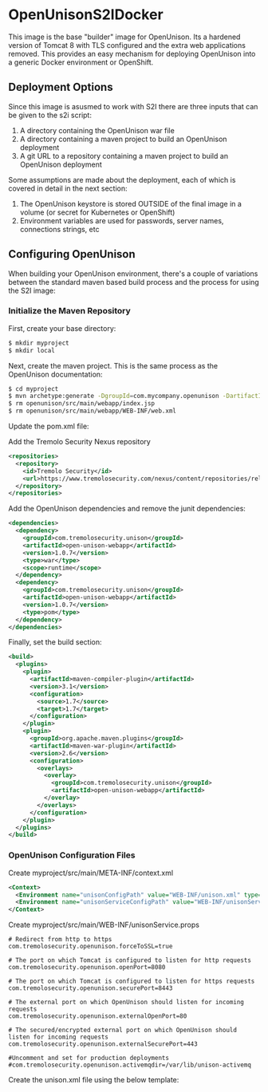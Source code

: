 # OpenUnisonS2IDocker

This image is the base "builder" image for OpenUnison.  Its a hardened version of Tomcat 8 with TLS configured and the extra web applications removed.  This provides an easy mechanism for deploying OpenUnison into a generic Docker environment or OpenShift.

## Deployment Options

Since this image is asusmed to work with S2I there are three inputs that can be given to the s2i script:

1. A directory containing the OpenUnison war file
2. A directory containing a maven project to build an OpenUnison deployment
3. A git URL to a repository containing a maven project to build an OpenUnison deployment

Some assumptions are made about the deployment, each of which is covered in detail in the next section:

1. The OpenUnison keystore is stored OUTSIDE of the final image in a volume (or secret for Kubernetes or OpenShift)
2. Environment variables are used for passwords, server names, connections strings, etc

## Configuring OpenUnison

When building your OpenUnison environment, there's a couple of variations between the standard maven based build process and the process for using the S2I image:

### Initialize the Maven Repository

First, create your base directory:

```bash
$ mkdir myproject
$ mkdir local
```

Next, create the maven project.  This is the same process as the OpenUnison documentation:

```bash
$ cd myproject
$ mvn archetype:generate -DgroupId=com.mycompany.openunison -DartifactId=openunison -DinteractiveMode=false -DarchetypeArtifactId=maven-archetype-webapp
$ rm openunison/src/main/webapp/index.jsp
$ rm openunison/src/main/webapp/WEB-INF/web.xml
```

Update the pom.xml file:

Add the Tremolo Security Nexus repository
```xml
<repositories>
  <repository>
    <id>Tremolo Security</id>
    <url>https://www.tremolosecurity.com/nexus/content/repositories/releases/</url>
  </repository>
</repositories>
```

Add the OpenUnison dependencies and remove the junit dependencies:
```xml
<dependencies>
  <dependency>
    <groupId>com.tremolosecurity.unison</groupId>
    <artifactId>open-unison-webapp</artifactId>
    <version>1.0.7</version>
    <type>war</type>
    <scope>runtime</scope>
  </dependency>
  <dependency>
    <groupId>com.tremolosecurity.unison</groupId>
    <artifactId>open-unison-webapp</artifactId>
    <version>1.0.7</version>
    <type>pom</type>
  </dependency>
</dependencies>
```

Finally, set the build section:
```xml
<build>
  <plugins>
    <plugin>
      <artifactId>maven-compiler-plugin</artifactId>
      <version>3.1</version>
      <configuration>
        <source>1.7</source>
        <target>1.7</target>
      </configuration>
    </plugin>
    <plugin>
      <groupId>org.apache.maven.plugins</groupId>
      <artifactId>maven-war-plugin</artifactId>
      <version>2.6</version>
      <configuration>
        <overlays>
          <overlay>
            <groupId>com.tremolosecurity.unison</groupId>
            <artifactId>open-unison-webapp</artifactId>
          </overlay>
        </overlays>
      </configuration>
    </plugin>
  </plugins>
</build>
```

### OpenUnison Configuration Files

Create myproject/src/main/META-INF/context.xml
```xml
<Context>
  <Environment name="unisonConfigPath" value="WEB-INF/unison.xml" type="java.lang.String"/>
  <Environment name="unisonServiceConfigPath" value="WEB-INF/unisonService.props" type="java.lang.String"/>
</Context>
```

Create myproject/src/main/WEB-INF/unisonService.props
```properties
# Redirect from http to https
com.tremolosecurity.openunison.forceToSSL=true

# The port on which Tomcat is configured to listen for http requests
com.tremolosecurity.openunison.openPort=8080

# The port on which Tomcat is configured to listen for https requests
com.tremolosecurity.openunison.securePort=8443

# The external port on which OpenUnison should listen for incoming requests
com.tremolosecurity.openunison.externalOpenPort=80

# The secured/encrypted external port on which OpenUnison should listen for incoming requests
com.tremolosecurity.openunison.externalSecurePort=443

#Uncomment and set for production deployments
#com.tremolosecurity.openunison.activemqdir=/var/lib/unison-activemq
```
Create the unison.xml file using the below template:

```xml

```
